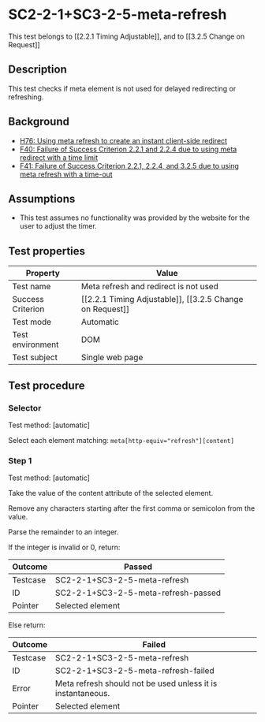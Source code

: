 
# SC2-2-1+SC3-2-5-meta-refresh 

This test belongs to [[2.2.1 Timing Adjustable]], and to [[3.2.5 Change on Request]]


## Description
This test checks if meta element is not used for delayed redirecting or refreshing.


## Background
- [H76: Using meta refresh to create an instant client-side redirect](http://www.w3.org/TR/WCAG20-TECHS/H76.html)
- [F40: Failure of Success Criterion 2.2.1 and 2.2.4 due to using meta redirect with a time limit](http://www.w3.org/TR/WCAG20-TECHS/F40.html)
- [F41: Failure of Success Criterion 2.2.1, 2.2.4, and 3.2.5 due to using meta refresh with a time-out](http://www.w3.org/TR/WCAG20-TECHS/F41.html)


## Assumptions
- This test assumes no functionality was provided by the website for the user to adjust the timer.


## Test properties
| Property          | Value
|-------------------|----
| Test name         | Meta refresh and redirect is not used
| Success Criterion | [[2.2.1 Timing Adjustable]], [[3.2.5 Change on Request]]
| Test mode         | Automatic
| Test environment  | DOM
| Test subject      | Single web page


## Test procedure

### Selector
Test method: [automatic]

Select each element matching: `meta[http-equiv="refresh"][content]`

### Step 1
Test method: [automatic]

Take the value of the content attribute of the selected element.

Remove any characters starting after the first comma or semicolon from the value.

Parse the remainder to an integer.

If the integer is invalid or 0, return:

| Outcome  | Passed
|----------|-----
| Testcase | SC2-2-1+SC3-2-5-meta-refresh
| ID       | SC2-2-1+SC3-2-5-meta-refresh-passed
| Pointer  | Selected element

Else return:

| Outcome  | Failed
|----------|-----
| Testcase | SC2-2-1+SC3-2-5-meta-refresh
| ID       | SC2-2-1+SC3-2-5-meta-refresh-failed
| Error    | Meta refresh should not be used unless it is instantaneous.
| Pointer  | Selected element
